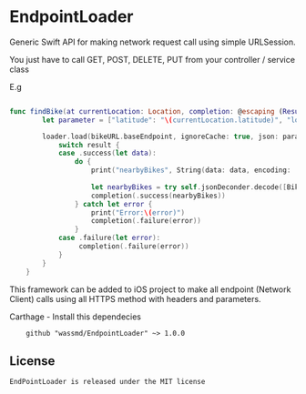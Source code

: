 # EndpointLoader
Generic Swift API for making network request call using simple URLSession.

You just have to call GET, POST, DELETE, PUT from your controller / service class

E.g

```swift

func findBike(at currentLocation: Location, completion: @escaping (Result<[Bike], Error>) -> Void) {
        let parameter = ["latitude": "\(currentLocation.latitude)", "longitude": "\(currentLocation.longitude)", "radius":"500"]

        loader.load(bikeURL.baseEndpoint, ignoreCache: true, json: parameter, timeoutInterval: 5.0) { result in
            switch result {
            case .success(let data):
                do {
                    print("nearbyBikes", String(data: data, encoding: .utf8)!)
                    
                    let nearbyBikes = try self.jsonDeconder.decode([Bike].self, from: data)
                    completion(.success(nearbyBikes))
                } catch let error {
                    print("Error:\(error)")
                    completion(.failure(error))
                }
            case .failure(let error):
                 completion(.failure(error))
            }
        }
    }

```

This framework can be added to iOS project to make all endpoint (Network Client) calls using all HTTPS method with headers and parameters.

Carthage - Install this dependecies

```
	github "wassmd/EndpointLoader" ~> 1.0.0
````````


## License

```
EndPointLoader is released under the MIT license
```
